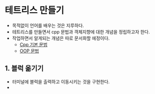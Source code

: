 # 테트리스 만들기
- 목적없이 언어를 배우는 것은 지루하다.
- 테트리스를 만들면서 cpp 문법과 객체지향에 대한 개념을 정립하고자 한다.
- 작업하면서 알게되는 개념은 따로 문서화할 에정이다.
  - [Cpp 기본 문법](/markdown/Basics.md)
  - [OOP 문법](/markdown/OOP.md)

## 1. 블럭 옮기기
- 터미널에 블럭을 출력하고 이동시키는 것을 구현한다.
- 